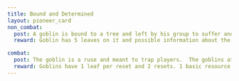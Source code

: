 ```yaml
---
title: Bound and Determined
layout: pioneer_card
non_combat:
  post: A goblin is bound to a tree and left by his group to suffer and die.  The goblin can be questioned.
  reward: Goblin has 5 leaves on it and possible information about the weekend. This may be one of the Goblin Resistance Goblins

combat:
  post: The goblin is a ruse and meant to trap players.  The goblins attack after being lured into the trap.
  reward: Goblins have 1 leaf per reset and 2 resets. 1 basic resource if harvested from.
---
```

